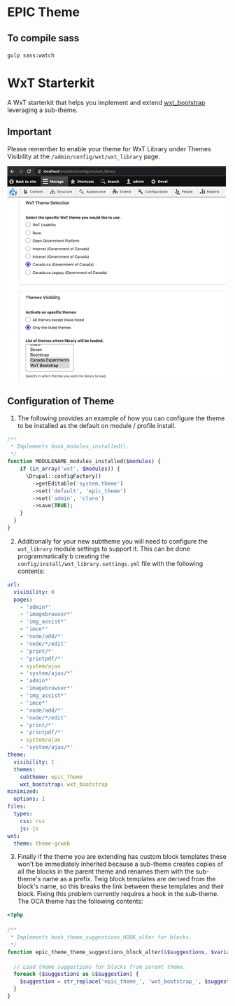 # EPIC Theme

## To compile sass

`gulp sass:watch`

# WxT Starterkit

A WxT starterkit that helps you implement and extend [wxt_bootstrap][wxt_bootstrap] leveraging a sub-theme.

## Important

Please remember to enable your theme for WxT Library under Themes Visibility at the `/admin/config/wxt/wxt_library` page.

![WxT Library](images/wxt_library.png?raw=true "Library")

[wxt_bootstrap]: https://www.drupal.org/project/wxt_bootstrap

## Configuration of Theme

1. The following provides an example of how you can configure the theme to be installed as the default on module / profile install.

```php
/**
 * Implements hook_modules_installed().
 */
function MODULENAME_modules_installed($modules) {
    if (in_array('wxt', $modules)) {
      \Drupal::configFactory()
        ->getEditable('system.theme')
        ->set('default', 'epic_theme')
        ->set('admin', 'claro')
        ->save(TRUE);
    }
  }
}
```

2. Additionally for your new subtheme you will need to configure the `wxt_library` module settings to support it. This can be done programmatically b creating the `config/install/wxt_library.settings.yml` file with the following contents:

```yaml
url:
  visibility: 0
  pages:
    - 'admin*'
    - 'imagebrowser*'
    - 'img_assist*'
    - 'imce*'
    - 'node/add/*'
    - 'node/*/edit'
    - 'print/*'
    - 'printpdf/*'
    - system/ajax
    - 'system/ajax/*'
    - 'admin*'
    - 'imagebrowser*'
    - 'img_assist*'
    - 'imce*'
    - 'node/add/*'
    - 'node/*/edit'
    - 'print/*'
    - 'printpdf/*'
    - system/ajax
    - 'system/ajax/*'
theme:
  visibility: 1
  themes:
    subtheme: epic_theme
    wxt_bootstrap: wxt_bootstrap
minimized:
  options: 1
files:
  types:
    css: css
    js: js
wxt:
  theme: theme-gcweb
```

3. Finally if the theme you are extending has custom block templates these won't be immediately inherited because a sub-theme creates copies of all the blocks in the parent theme and renames them with the sub-theme's name as a prefix. Twig block templates are derived from the block's name, so this breaks the link between these templates and their block. Fixing this problem currently requires a hook in the sub-theme. The OCA theme has the following contents:

```php
<?php

/**
 * Implements hook_theme_suggestions_HOOK_alter for blocks.
 */
function epic_theme_theme_suggestions_block_alter(&$suggestions, $variables) {

  // Load theme suggestions for blocks from parent theme.
  foreach ($suggestions as &$suggestion) {
    $suggestion = str_replace('epic_theme_', 'wxt_bootstrap_', $suggestion);
  }
}

```
